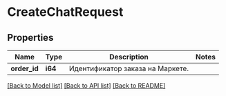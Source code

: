 # CreateChatRequest

## Properties

Name | Type | Description | Notes
------------ | ------------- | ------------- | -------------
**order_id** | **i64** | Идентификатор заказа на Маркете. | 

[[Back to Model list]](../README.md#documentation-for-models) [[Back to API list]](../README.md#documentation-for-api-endpoints) [[Back to README]](../README.md)


